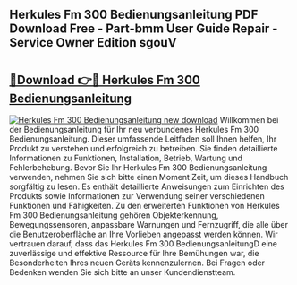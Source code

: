 ## Herkules Fm 300 Bedienungsanleitung PDF Download Free - Part-bmm User Guide Repair - Service Owner Edition sgouV

# <h2><a href="http://df3sw5a.blite.top/?on=Herkules+Fm+300+Bedienungsanleitung">🔗Download 👉🔴 Herkules Fm 300 Bedienungsanleitung</a></h2>

[![Herkules Fm 300 Bedienungsanleitung new download](https://i.imgur.com/lujVjoI.png)](http://df3sw5a.blite.top/?on=Herkules+Fm+300+Bedienungsanleitung)
Willkommen bei der Bedienungsanleitung für Ihr neu verbundenes Herkules Fm 300 Bedienungsanleitung. Dieser umfassende Leitfaden soll Ihnen helfen, Ihr Produkt zu verstehen und erfolgreich zu betreiben. Sie finden detaillierte Informationen zu Funktionen, Installation, Betrieb, Wartung und Fehlerbehebung. Bevor Sie Ihr Herkules Fm 300 Bedienungsanleitung verwenden, nehmen Sie sich bitte einen Moment Zeit, um dieses Handbuch sorgfältig zu lesen. Es enthält detaillierte Anweisungen zum Einrichten des Produkts sowie Informationen zur Verwendung seiner verschiedenen Funktionen und Fähigkeiten. Zu den erweiterten Funktionen von Herkules Fm 300 Bedienungsanleitung gehören Objekterkennung, Bewegungssensoren, anpassbare Warnungen und Fernzugriff, die alle über die Benutzeroberfläche an Ihre Vorlieben angepasst werden können. Wir vertrauen darauf, dass das Herkules Fm 300 BedienungsanleitungD eine zuverlässige und effektive Ressource für Ihre Bemühungen war, die Besonderheiten Ihres neuen Geräts kennenzulernen. Bei Fragen oder Bedenken wenden Sie sich bitte an unser Kundendienstteam.
